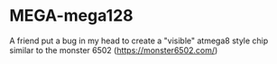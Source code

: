 # MEGA-mega128
A friend put a bug in my head to create a "visible" atmega8 style chip similar to the monster 6502 (https://monster6502.com/)
